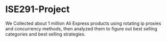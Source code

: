 # ISE291-Project
We Collected about 1 million Ali Express products using rotating ip proxies and concurrency methods, then analyzed them to figure out best selling categories and best selling strategies. 
